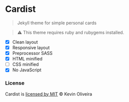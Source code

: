 # Cardist
> Jekyll theme for simple personal cards

> :warning:
  This theme requires ruby and rubygems installed.

* [x] Clean layout
* [x] Responsive layout
* [x] Preprocessor SASS
* [x] HTML minified
* [ ] CSS minified
* [x] No JavaScript

### License
Cardist is [licensed by MIT](/LICENSE) &copy; Kevin Oliveira